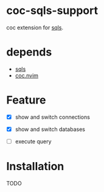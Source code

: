 # coc-sqls-support
coc extension for [sqls](https://github.com/lighttiger2505/sqls).

# depends
- [sqls](https://github.com/lighttiger2505/sqls)
- [coc.nvim](https://github.com/neoclide/coc.nvim)

# Feature
- [x] show and switch connections
- [x] show and switch databases
- [ ] execute query


# Installation
TODO


